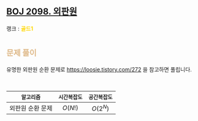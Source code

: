 # <span style="font-size:17pt; font-weight:bold">[BOJ 2098. 외판원](https://www.acmicpc.net/problem/2098)</span>
랭크 : <span style="color:gold">__골드1__</span>
<br>

# <span style="font-size:15pt;color:BurlyWood">문제 풀이</span>

유명한 외판원 순환 문제로 https://loosie.tistory.com/272 을 참고하면 풀립니다.

<br>

|`알고리즘`|`시간복잡도`|`공간복잡도`|
|:---:|:---:|:---:|
| 외판원 순환 문제 | $O(N!)$| $O(2^N)$ |

<br><br>
